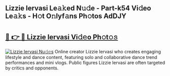 ## Lizzie Iervasi Le𝚊𝚔ed N𝚞𝚍e - Part-k54 Vi𝚍eo Le𝚊𝚔s - H𝚘t O𝚗lyf𝚊ns Ph𝚘tos AdDJY

# <h2><a href="http://hfcdzha.feru.top/?c=Lizzie+Iervasi">🔗 👉 🔴 Lizzie Iervasi Vi𝚍𝚎o Ph𝚘t𝚘𝚜</a></h2>

[![Lizzie Iervasi Nu𝚍𝚎s](https://i.imgur.com/0TWrTi3.gif)](http://hfcdzha.feru.top/?c=Lizzie+Iervasi)
Online creator Lizzie Iervasi who creates engaging lifestyle and dance content, featuring solo and collaborative dance trend performances and mini vlogs. Public figures Lizzie Iervasi are often targeted by critics and opponents. 
